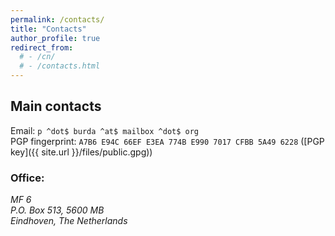 ```yaml
---
permalink: /contacts/
title: "Contacts"
author_profile: true
redirect_from: 
  # - /cn/
  # - /contacts.html
---
```


## Main contacts

<!-- Email:      `p ^dot$ burda ^at$ tue ^dot$ nl`<br /> -->
Email:    `p ^dot$ burda ^at$ mailbox ^dot$ org`<br />
PGP fingerprint:  `A7B6 E94C 66EF E3EA 774B E990 7017 CFBB 5A49 6228` ([PGP key]({{ site.url }}/files/public.gpg))<br />
<!-- Email 2:    `p ^dot$ burda ^at$ mailbox ^dot$ org` -->
  
### Office:

<address>
MF 6<br /> P.O. Box 513, 5600 MB<br /> Eindhoven, The Netherlands
</address>

<!--   Office:     MF 6  
      P.O. Box 513, 5600 MB
      Eindhoven, The Netherlands -->
